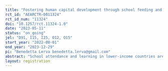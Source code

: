 ```yaml
---
title: "Fostering human capital development through school feeding and teacher incentives"
rct_id: "AEARCTR-0011324"
rct_id_num: "11324"
doi: "10.1257/rct.11324-1.0"
date: "2023-05-11"
status: "on_going"
jel: "D91, I15, I25, O12, O15"
start_year: "2022-08-01"
end_year: "2023-12-29"
pi: "Benedetta Lerva benedetta.lerva@gmail.com"
abstract: "School attendance and learning in lower-income countries are hampered by both demand and supply constraints. On the demand side, health and nutrition may affect attendance, potentially compounded by competing demands on a child’s time. On the supply side, low levels of teacher attendance may affect schooling decisions and learning. We cross-randomize teacher incentives with the randomized expansion of the national school feeding program to study the impacts of relaxing demand and supply constraints individually and jointly. We also exploit seasonal variation to further shed light on demand-side mechanisms and provide novel evidence on the role of school feeding programs as a social safety net for protecting children against shocks and stressors."
layout: registration
---
```


